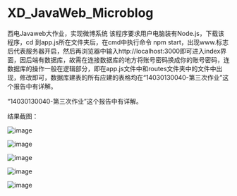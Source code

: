 # XD_JavaWeb_Microblog
西电Javaweb大作业，实现微博系统
该程序要求用户电脑装有Node.js，下载该程序，cd 到app.js所在文件夹后，在cmd中执行命令 npm start，出现www.标志后代表服务器开启，然后再浏览器中输入http://localhost:3000即可进入index界面，因后端有数据库，故需在连接数据库的地方将账号密码换成你的账号密码，连数据库的操作一般在逻辑部分，即在app.js文件中和routes文件夹中的文件中出现，修改即可，数据库建表的所有应建的表格均在“14030130040-第三次作业”这个报告中有详解。

“14030130040-第三次作业”这个报告中有详解。

结果截图：

![image](https://github.com/guangying123/XD_JavaWeb_Microblog/blob/master/show_images/注册成功.png)

![image](https://github.com/guangying123/XD_JavaWeb_Microblog/blob/master/show_images/查看更多.png)

![image](https://github.com/guangying123/XD_JavaWeb_Microblog/blob/master/show_images/动态.png)

![image](https://github.com/guangying123/XD_JavaWeb_Microblog/blob/master/show_images/关注和取关.png)

![image](https://github.com/guangying123/XD_JavaWeb_Microblog/blob/master/show_images/好友推荐.png)




